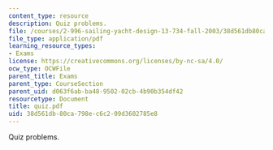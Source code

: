 ```yaml
---
content_type: resource
description: Quiz problems.
file: /courses/2-996-sailing-yacht-design-13-734-fall-2003/38d561db80ca798ec6c209d3602785e8_quiz.pdf
file_type: application/pdf
learning_resource_types:
- Exams
license: https://creativecommons.org/licenses/by-nc-sa/4.0/
ocw_type: OCWFile
parent_title: Exams
parent_type: CourseSection
parent_uid: d063f6ab-ba48-9502-02cb-4b90b354df42
resourcetype: Document
title: quiz.pdf
uid: 38d561db-80ca-798e-c6c2-09d3602785e8
---
```

Quiz problems.